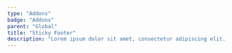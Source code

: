 ```yaml
---
type: "Addons"
badge: "Addons"
parent: "Global"
title: "Sticky Footer"
description: "Lorem ipsum dolor sit amet, consectetur adipiscing elit. Nunc tempus laoreet leo sit amet iaculis."
---
```


<demo>
  <div class="gatsby_demo_item" data-iframe="iframe/addons/global/sticky-footer">
  </div>
</demo>
